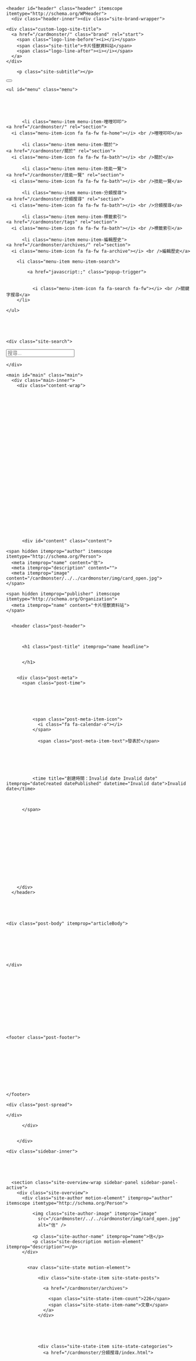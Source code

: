 <!DOCTYPE html>







<html class="theme-next pisces" lang="zh-TW">
<head>
  <meta charset="UTF-8"/>
<meta http-equiv="X-UA-Compatible" content="IE=edge" />
<meta name="viewport" content="width=device-width, initial-scale=1, maximum-scale=2"/>
<meta name="theme-color" content="#222">












<meta http-equiv="Cache-Control" content="no-transform" />
<meta http-equiv="Cache-Control" content="no-siteapp" />
















  
  
    
  
  <link href="//cdn.jsdelivr.net/fancybox/2.1.5/jquery.fancybox.min.css" rel="stylesheet" type="text/css" />







<link href="/cardmonster/lib/font-awesome/css/font-awesome.min.css?v=4.6.2" rel="stylesheet" type="text/css" />

<link href="/cardmonster/css/main.css?v=6.2.0" rel="stylesheet" type="text/css" />


  <link rel="apple-touch-icon" sizes="180x180" href="/cardmonster/images/apple-touch-icon-next.png?v=6.2.0">


  <link rel="icon" type="image/png" sizes="32x32" href="/cardmonster/cardmonster/img/magic.png?v=6.2.0">


  <link rel="icon" type="image/png" sizes="16x16" href="/cardmonster/../../cardmonster/img/水晶.png?v=6.2.0">


  <link rel="mask-icon" href="/cardmonster/images/logo.svg?v=6.2.0" color="#222">









<script type="text/javascript" id="hexo.configurations">
  var NexT = window.NexT || {};
  var CONFIG = {
    root: '/cardmonster/',
    scheme: 'Pisces',
    version: '6.2.0',
    sidebar: {"position":"left","display":"post","offset":12,"b2t":false,"scrollpercent":false,"onmobile":false},
    fancybox: true,
    fastclick: false,
    lazyload: false,
    tabs: true,
    motion: {"enable":false,"async":false,"transition":{"post_block":"fadeIn","post_header":"slideDownIn","post_body":"slideDownIn","coll_header":"slideLeftIn","sidebar":"slideUpIn"}},
    algolia: {
      applicationID: '',
      apiKey: '',
      indexName: '',
      hits: {"per_page":10},
      labels: {"input_placeholder":"Search for Posts","hits_empty":"We didn't find any results for the search: ${query}","hits_stats":"${hits} results found in ${time} ms"}
    }
  };
</script>


  




  <meta property="og:type" content="website">
<meta property="og:title" content="卡片怪獸資料站">
<meta property="og:url" content="https://chi-hsin.github.io/cardmonster/404/index.md">
<meta property="og:site_name" content="卡片怪獸資料站">
<meta property="og:locale" content="zh-TW">
<meta name="twitter:card" content="summary">
<meta name="twitter:title" content="卡片怪獸資料站">






  <link rel="canonical" href="https://chi-hsin.github.io/cardmonster/404/index.md"/>



<script type="text/javascript" id="page.configurations">
  CONFIG.page = {
    sidebar: "",
  };
</script>

  <title> | 卡片怪獸資料站</title>
  









  <noscript>
  <style type="text/css">
    .use-motion .motion-element,
    .use-motion .brand,
    .use-motion .menu-item,
    .sidebar-inner,
    .use-motion .post-block,
    .use-motion .pagination,
    .use-motion .comments,
    .use-motion .post-header,
    .use-motion .post-body,
    .use-motion .collection-title { opacity: initial; }

    .use-motion .logo,
    .use-motion .site-title,
    .use-motion .site-subtitle {
      opacity: initial;
      top: initial;
    }

    .use-motion {
      .logo-line-before i { left: initial; }
      .logo-line-after i { right: initial; }
    }
  </style>
</noscript>

</head>

<body itemscope itemtype="http://schema.org/WebPage" lang="zh-TW">

  
  
    
  

  <div class="container sidebar-position-left page-post-detail">
    <div class="headband"></div>

    <header id="header" class="header" itemscope itemtype="http://schema.org/WPHeader">
      <div class="header-inner"><div class="site-brand-wrapper">
  <div class="site-meta ">
    

    <div class="custom-logo-site-title">
      <a href="/cardmonster/" class="brand" rel="start">
        <span class="logo-line-before"><i></i></span>
        <span class="site-title">卡片怪獸資料站</span>
        <span class="logo-line-after"><i></i></span>
      </a>
    </div>
      
        <p class="site-subtitle"></p>
      
  </div>

  <div class="site-nav-toggle">
    <button aria-label="切換導航欄">
      <span class="btn-bar"></span>
      <span class="btn-bar"></span>
      <span class="btn-bar"></span>
    </button>
  </div>
</div>



<nav class="site-nav">
  
    <ul id="menu" class="menu">
      
        
        
        
          
          <li class="menu-item menu-item-哩哩叩叩">
    <a href="/cardmonster/" rel="section">
      <i class="menu-item-icon fa fa-fw fa-home"></i> <br />哩哩叩叩</a>
  </li>
        
        
        
          
          <li class="menu-item menu-item-關於">
    <a href="/cardmonster/關於" rel="section">
      <i class="menu-item-icon fa fa-fw fa-bath"></i> <br />關於</a>
  </li>
        
        
        
          
          <li class="menu-item menu-item-技能一覽">
    <a href="/cardmonster/技能一覽" rel="section">
      <i class="menu-item-icon fa fa-fw fa-bath"></i> <br />技能一覽</a>
  </li>
        
        
        
          
          <li class="menu-item menu-item-分類搜尋">
    <a href="/cardmonster/分類搜尋" rel="section">
      <i class="menu-item-icon fa fa-fw fa-bath"></i> <br />分類搜尋</a>
  </li>
        
        
        
          
          <li class="menu-item menu-item-標籤索引">
    <a href="/cardmonster/tags" rel="section">
      <i class="menu-item-icon fa fa-fw fa-bath"></i> <br />標籤索引</a>
  </li>
        
        
        
          
          <li class="menu-item menu-item-編輯歷史">
    <a href="/cardmonster/archives/" rel="section">
      <i class="menu-item-icon fa fa-fw fa-archive"></i> <br />編輯歷史</a>
  </li>

      
      
        <li class="menu-item menu-item-search">
          
            <a href="javascript:;" class="popup-trigger">
          
            
              <i class="menu-item-icon fa fa-search fa-fw"></i> <br />關鍵字搜尋</a>
        </li>
      
    </ul>
  

  

  
    <div class="site-search">
      
  <div class="popup search-popup local-search-popup">
  <div class="local-search-header clearfix">
    <span class="search-icon">
      <i class="fa fa-search"></i>
    </span>
    <span class="popup-btn-close">
      <i class="fa fa-times-circle"></i>
    </span>
    <div class="local-search-input-wrapper">
      <input autocomplete="off"
             placeholder="搜尋..." spellcheck="false"
             type="text" id="local-search-input">
    </div>
  </div>
  <div id="local-search-result"></div>
</div>



    </div>
  
</nav>



  



</div>
    </header>

    


    <main id="main" class="main">
      <div class="main-inner">
        <div class="content-wrap">
          
            

    
    
      
      
    
      
      
    
      
      
    
      
      
    
      
      
    
      
      
    
    

  


          
          <div id="content" class="content">
            

<div id="disqus_thread"></div>
<script>
    var disqus_config = function () {
        this.page.url = '';
        this.page.identifier = '404/index.md';
    };
    (function () {
        var d = document, s = d.createElement('script');
        s.src = '//abc.disqus.com/embed.js';
        s.setAttribute('data-timestamp', +new Date());
        (d.head || d.body).appendChild(s);
    })();
</script>

  <div id="posts" class="posts-expand">
    

  

  
  
  

  

  <article class="post post-type-normal" itemscope itemtype="http://schema.org/Article">
  
  
  
  <div class="post-block">
    <link itemprop="mainEntityOfPage" href="https://chi-hsin.github.io/cardmonster/cardmonster/404/index.md">

    <span hidden itemprop="author" itemscope itemtype="http://schema.org/Person">
      <meta itemprop="name" content="信">
      <meta itemprop="description" content="">
      <meta itemprop="image" content="/cardmonster/../../cardmonster/img/card_open.jpg">
    </span>

    <span hidden itemprop="publisher" itemscope itemtype="http://schema.org/Organization">
      <meta itemprop="name" content="卡片怪獸資料站">
    </span>

    
      <header class="post-header">

        
        
          <h1 class="post-title" itemprop="name headline">
              
            
          </h1>
        

        <div class="post-meta">
          <span class="post-time">

            
            
            

            
              <span class="post-meta-item-icon">
                <i class="fa fa-calendar-o"></i>
              </span>
              
                <span class="post-meta-item-text">發表於</span>
              

              
                
              

              <time title="創建時間：Invalid date Invalid date" itemprop="dateCreated datePublished" datetime="Invalid date">Invalid date</time>
            

            
          </span>

          

          

          
          

          

          

          

        </div>
      </header>
    

    
    
    
    <div class="post-body" itemprop="articleBody">

      
      

      
        
      
    </div>

    

    
    
    

    

    

    

    <footer class="post-footer">
      

      
      
      

      

      
      
    </footer>
  </div>
  
  
  
  </article>



    <div class="post-spread">
      
    </div>
  </div>


          </div>
          

        </div>
        
          
  
  <div class="sidebar-toggle">
    <div class="sidebar-toggle-line-wrap">
      <span class="sidebar-toggle-line sidebar-toggle-line-first"></span>
      <span class="sidebar-toggle-line sidebar-toggle-line-middle"></span>
      <span class="sidebar-toggle-line sidebar-toggle-line-last"></span>
    </div>
  </div>

  <aside id="sidebar" class="sidebar">
    
    <div class="sidebar-inner">

      

      

      <section class="site-overview-wrap sidebar-panel sidebar-panel-active">
        <div class="site-overview">
          <div class="site-author motion-element" itemprop="author" itemscope itemtype="http://schema.org/Person">
            
              <img class="site-author-image" itemprop="image"
                src="/cardmonster/../../cardmonster/img/card_open.jpg"
                alt="信" />
            
              <p class="site-author-name" itemprop="name">信</p>
              <p class="site-description motion-element" itemprop="description"></p>
          </div>

          
            <nav class="site-state motion-element">
              
                <div class="site-state-item site-state-posts">
                
                  <a href="/cardmonster/archives">
                
                    <span class="site-state-item-count">226</span>
                    <span class="site-state-item-name">文章</span>
                  </a>
                </div>
              

              
                
                
                <div class="site-state-item site-state-categories">
                  <a href="/cardmonster/分類搜尋/index.html">
                    
                    
                      
                    
                      
                    
                      
                    
                      
                    
                      
                    
                      
                    
                      
                    
                      
                    
                      
                    
                      
                    
                      
                    
                      
                    
                      
                    
                      
                    
                      
                    
                      
                    
                      
                    
                      
                    
                      
                    
                      
                    
                      
                    
                      
                    
                      
                    
                      
                    
                      
                    
                      
                    
                      
                    
                      
                    
                      
                    
                      
                    
                      
                    
                      
                    
                      
                    
                      
                    
                    <span class="site-state-item-count">34</span>
                    <span class="site-state-item-name">分類</span>
                  </a>
                </div>
              

              
                
                
                <div class="site-state-item site-state-tags">
                  <a href="/cardmonster/tags/index.html">
                    
                    
                      
                    
                      
                    
                      
                    
                      
                    
                      
                    
                      
                    
                      
                    
                      
                    
                      
                    
                      
                    
                      
                    
                      
                    
                      
                    
                      
                    
                      
                    
                      
                    
                      
                    
                      
                    
                      
                    
                      
                    
                      
                    
                      
                    
                      
                    
                      
                    
                      
                    
                      
                    
                      
                    
                      
                    
                      
                    
                      
                    
                      
                    
                      
                    
                      
                    
                      
                    
                      
                    
                      
                    
                      
                    
                      
                    
                      
                    
                      
                    
                      
                    
                      
                    
                      
                    
                      
                    
                      
                    
                      
                    
                      
                    
                      
                    
                      
                    
                      
                    
                      
                    
                      
                    
                      
                    
                      
                    
                      
                    
                      
                    
                      
                    
                      
                    
                      
                    
                      
                    
                      
                    
                      
                    
                      
                    
                      
                    
                      
                    
                      
                    
                      
                    
                      
                    
                      
                    
                      
                    
                      
                    
                      
                    
                      
                    
                      
                    
                      
                    
                      
                    
                      
                    
                      
                    
                      
                    
                      
                    
                      
                    
                      
                    
                      
                    
                      
                    
                      
                    
                      
                    
                      
                    
                      
                    
                      
                    
                      
                    
                      
                    
                      
                    
                    <span class="site-state-item-count">92</span>
                    <span class="site-state-item-name">標籤</span>
                  </a>
                </div>
              
            </nav>
          

          

          
            <div class="links-of-author motion-element">
              
                <span class="links-of-author-item">
                  <a href="https://www.facebook.com/hsinhsin.hung" target="_blank" title="FB Page"><i class="fa fa-fw fa-facebook"></i>FB Page</a>
                  
                </span>
              
            </div>
          

          
          

          
          

          
            
          
          

        </div>
      </section>

      

      

    </div>
  </aside>


        
      </div>
    </main>

    <footer id="footer" class="footer">
      <div class="footer-inner">
        <div class="copyright">&copy; <span itemprop="copyrightYear">2018</span>
  <span class="with-love" id="animate">
    <i class="fa fa-user"></i>
  </span>
  <span class="author" itemprop="copyrightHolder">信</span>

  

  
</div>




  <div class="powered-by">由 <a class="theme-link" target="_blank" href="https://hexo.io">Hexo</a> 強力驅動 v3.7.1</div>



  <span class="post-meta-divider">|</span>



  <div class="theme-info">主題 &mdash; <a class="theme-link" target="_blank" href="https://github.com/theme-next/hexo-theme-next">NexT.Pisces</a> v6.2.0</div>




        








        
      </div>
    </footer>

    
      <div class="back-to-top">
        <i class="fa fa-arrow-up"></i>
        
      </div>
    

    

  </div>

  

<script type="text/javascript">
  if (Object.prototype.toString.call(window.Promise) !== '[object Function]') {
    window.Promise = null;
  }
</script>












  















  
  
    <script type="text/javascript" src="//cdn.jsdelivr.net/jquery/2.1.3/jquery.min.js"></script>
  

  
  
    <script type="text/javascript" src="/cardmonster/lib/velocity/velocity.min.js?v=1.2.1"></script>
  

  
  
    <script type="text/javascript" src="/cardmonster/lib/velocity/velocity.ui.min.js?v=1.2.1"></script>
  

  
  
    <script type="text/javascript" src="//cdn.jsdelivr.net/fancybox/2.1.5/jquery.fancybox.pack.js"></script>
  


  


  <script type="text/javascript" src="/cardmonster/js/src/utils.js?v=6.2.0"></script>

  <script type="text/javascript" src="/cardmonster/js/src/motion.js?v=6.2.0"></script>



  
  


  <script type="text/javascript" src="/cardmonster/js/src/affix.js?v=6.2.0"></script>

  <script type="text/javascript" src="/cardmonster/js/src/schemes/pisces.js?v=6.2.0"></script>



  
  <script type="text/javascript" src="/cardmonster/js/src/scrollspy.js?v=6.2.0"></script>
<script type="text/javascript" src="/cardmonster/js/src/post-details.js?v=6.2.0"></script>



  


  <script type="text/javascript" src="/cardmonster/js/src/bootstrap.js?v=6.2.0"></script>



  

  
    <script id="dsq-count-scr" src="https://cardmonster.disqus.com/count.js" async></script>
  

  





	





  












  

  <script type="text/javascript">
    // Popup Window;
    var isfetched = false;
    var isXml = true;
    // Search DB path;
    var search_path = "search.xml";
    if (search_path.length === 0) {
      search_path = "search.xml";
    } else if (/json$/i.test(search_path)) {
      isXml = false;
    }
    var path = "/cardmonster/" + search_path;
    // monitor main search box;

    var onPopupClose = function (e) {
      $('.popup').hide();
      $('#local-search-input').val('');
      $('.search-result-list').remove();
      $('#no-result').remove();
      $(".local-search-pop-overlay").remove();
      $('body').css('overflow', '');
    }

    function proceedsearch() {
      $("body")
        .append('<div class="search-popup-overlay local-search-pop-overlay"></div>')
        .css('overflow', 'hidden');
      $('.search-popup-overlay').click(onPopupClose);
      $('.popup').toggle();
      var $localSearchInput = $('#local-search-input');
      $localSearchInput.attr("autocapitalize", "none");
      $localSearchInput.attr("autocorrect", "off");
      $localSearchInput.focus();
    }

    // search function;
    var searchFunc = function(path, search_id, content_id) {
      'use strict';

      // start loading animation
      $("body")
        .append('<div class="search-popup-overlay local-search-pop-overlay">' +
          '<div id="search-loading-icon">' +
          '<i class="fa fa-spinner fa-pulse fa-5x fa-fw"></i>' +
          '</div>' +
          '</div>')
        .css('overflow', 'hidden');
      $("#search-loading-icon").css('margin', '20% auto 0 auto').css('text-align', 'center');

      

      $.ajax({
        url: path,
        dataType: isXml ? "xml" : "json",
        async: true,
        success: function(res) {
          // get the contents from search data
          isfetched = true;
          $('.popup').detach().appendTo('.header-inner');
          var datas = isXml ? $("entry", res).map(function() {
            return {
              title: $("title", this).text(),
              content: $("content",this).text(),
              url: $("url" , this).text()
            };
          }).get() : res;
          var input = document.getElementById(search_id);
          var resultContent = document.getElementById(content_id);
          var inputEventFunction = function() {
            var searchText = input.value.trim().toLowerCase();
            var keywords = searchText.split(/[\s\-]+/);
            if (keywords.length > 1) {
              keywords.push(searchText);
            }
            var resultItems = [];
            if (searchText.length > 0) {
              // perform local searching
              datas.forEach(function(data) {
                var isMatch = false;
                var hitCount = 0;
                var searchTextCount = 0;
                var title = data.title.trim();
                var titleInLowerCase = title.toLowerCase();
                var content = data.content.trim().replace(/<[^>]+>/g,"");
                
                var contentInLowerCase = content.toLowerCase();
                var articleUrl = decodeURIComponent(data.url);
                var indexOfTitle = [];
                var indexOfContent = [];
                // only match articles with not empty titles
                if(title != '') {
                  keywords.forEach(function(keyword) {
                    function getIndexByWord(word, text, caseSensitive) {
                      var wordLen = word.length;
                      if (wordLen === 0) {
                        return [];
                      }
                      var startPosition = 0, position = [], index = [];
                      if (!caseSensitive) {
                        text = text.toLowerCase();
                        word = word.toLowerCase();
                      }
                      while ((position = text.indexOf(word, startPosition)) > -1) {
                        index.push({position: position, word: word});
                        startPosition = position + wordLen;
                      }
                      return index;
                    }

                    indexOfTitle = indexOfTitle.concat(getIndexByWord(keyword, titleInLowerCase, false));
                    indexOfContent = indexOfContent.concat(getIndexByWord(keyword, contentInLowerCase, false));
                  });
                  if (indexOfTitle.length > 0 || indexOfContent.length > 0) {
                    isMatch = true;
                    hitCount = indexOfTitle.length + indexOfContent.length;
                  }
                }

                // show search results

                if (isMatch) {
                  // sort index by position of keyword

                  [indexOfTitle, indexOfContent].forEach(function (index) {
                    index.sort(function (itemLeft, itemRight) {
                      if (itemRight.position !== itemLeft.position) {
                        return itemRight.position - itemLeft.position;
                      } else {
                        return itemLeft.word.length - itemRight.word.length;
                      }
                    });
                  });

                  // merge hits into slices

                  function mergeIntoSlice(text, start, end, index) {
                    var item = index[index.length - 1];
                    var position = item.position;
                    var word = item.word;
                    var hits = [];
                    var searchTextCountInSlice = 0;
                    while (position + word.length <= end && index.length != 0) {
                      if (word === searchText) {
                        searchTextCountInSlice++;
                      }
                      hits.push({position: position, length: word.length});
                      var wordEnd = position + word.length;

                      // move to next position of hit

                      index.pop();
                      while (index.length != 0) {
                        item = index[index.length - 1];
                        position = item.position;
                        word = item.word;
                        if (wordEnd > position) {
                          index.pop();
                        } else {
                          break;
                        }
                      }
                    }
                    searchTextCount += searchTextCountInSlice;
                    return {
                      hits: hits,
                      start: start,
                      end: end,
                      searchTextCount: searchTextCountInSlice
                    };
                  }

                  var slicesOfTitle = [];
                  if (indexOfTitle.length != 0) {
                    slicesOfTitle.push(mergeIntoSlice(title, 0, title.length, indexOfTitle));
                  }

                  var slicesOfContent = [];
                  while (indexOfContent.length != 0) {
                    var item = indexOfContent[indexOfContent.length - 1];
                    var position = item.position;
                    var word = item.word;
                    // cut out 100 characters
                    var start = position - 20;
                    var end = position + 80;
                    if(start < 0){
                      start = 0;
                    }
                    if (end < position + word.length) {
                      end = position + word.length;
                    }
                    if(end > content.length){
                      end = content.length;
                    }
                    slicesOfContent.push(mergeIntoSlice(content, start, end, indexOfContent));
                  }

                  // sort slices in content by search text's count and hits' count

                  slicesOfContent.sort(function (sliceLeft, sliceRight) {
                    if (sliceLeft.searchTextCount !== sliceRight.searchTextCount) {
                      return sliceRight.searchTextCount - sliceLeft.searchTextCount;
                    } else if (sliceLeft.hits.length !== sliceRight.hits.length) {
                      return sliceRight.hits.length - sliceLeft.hits.length;
                    } else {
                      return sliceLeft.start - sliceRight.start;
                    }
                  });

                  // select top N slices in content

                  var upperBound = parseInt('1');
                  if (upperBound >= 0) {
                    slicesOfContent = slicesOfContent.slice(0, upperBound);
                  }

                  // highlight title and content

                  function highlightKeyword(text, slice) {
                    var result = '';
                    var prevEnd = slice.start;
                    slice.hits.forEach(function (hit) {
                      result += text.substring(prevEnd, hit.position);
                      var end = hit.position + hit.length;
                      result += '<b class="search-keyword">' + text.substring(hit.position, end) + '</b>';
                      prevEnd = end;
                    });
                    result += text.substring(prevEnd, slice.end);
                    return result;
                  }

                  var resultItem = '';

                  if (slicesOfTitle.length != 0) {
                    resultItem += "<li><a href='" + articleUrl + "' class='search-result-title'>" + highlightKeyword(title, slicesOfTitle[0]) + "</a>";
                  } else {
                    resultItem += "<li><a href='" + articleUrl + "' class='search-result-title'>" + title + "</a>";
                  }

                  slicesOfContent.forEach(function (slice) {
                    resultItem += "<a href='" + articleUrl + "'>" +
                      "<p class=\"search-result\">" + highlightKeyword(content, slice) +
                      "...</p>" + "</a>";
                  });

                  resultItem += "</li>";
                  resultItems.push({
                    item: resultItem,
                    searchTextCount: searchTextCount,
                    hitCount: hitCount,
                    id: resultItems.length
                  });
                }
              })
            };
            if (keywords.length === 1 && keywords[0] === "") {
              resultContent.innerHTML = '<div id="no-result"><i class="fa fa-search fa-5x" /></div>'
            } else if (resultItems.length === 0) {
              resultContent.innerHTML = '<div id="no-result"><i class="fa fa-frown-o fa-5x" /></div>'
            } else {
              resultItems.sort(function (resultLeft, resultRight) {
                if (resultLeft.searchTextCount !== resultRight.searchTextCount) {
                  return resultRight.searchTextCount - resultLeft.searchTextCount;
                } else if (resultLeft.hitCount !== resultRight.hitCount) {
                  return resultRight.hitCount - resultLeft.hitCount;
                } else {
                  return resultRight.id - resultLeft.id;
                }
              });
              var searchResultList = '<ul class=\"search-result-list\">';
              resultItems.forEach(function (result) {
                searchResultList += result.item;
              })
              searchResultList += "</ul>";
              resultContent.innerHTML = searchResultList;
            }
          }

          if ('auto' === 'auto') {
            input.addEventListener('input', inputEventFunction);
          } else {
            $('.search-icon').click(inputEventFunction);
            input.addEventListener('keypress', function (event) {
              if (event.keyCode === 13) {
                inputEventFunction();
              }
            });
          }

          // remove loading animation
          $(".local-search-pop-overlay").remove();
          $('body').css('overflow', '');

          proceedsearch();
        }
      });
    }

    // handle and trigger popup window;
    $('.popup-trigger').click(function(e) {
      e.stopPropagation();
      if (isfetched === false) {
        searchFunc(path, 'local-search-input', 'local-search-result');
      } else {
        proceedsearch();
      };
    });

    $('.popup-btn-close').click(onPopupClose);
    $('.popup').click(function(e){
      e.stopPropagation();
    });
    $(document).on('keyup', function (event) {
      var shouldDismissSearchPopup = event.which === 27 &&
        $('.search-popup').is(':visible');
      if (shouldDismissSearchPopup) {
        onPopupClose();
      }
    });
  </script>





  

  

  

  

  
  

  

  

  

  

  

</body>
</html>
